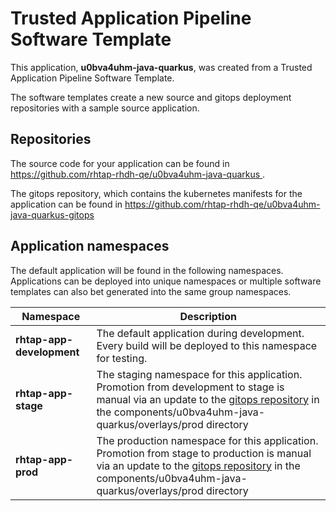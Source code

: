 # Trusted Application Pipeline Software Template

This application, **u0bva4uhm-java-quarkus**, was created from a Trusted Application Pipeline Software Template.

The software templates create a new source and gitops deployment repositories with a sample source application. 

## Repositories

The source code for your application can be found in [https://github.com/rhtap-rhdh-qe/u0bva4uhm-java-quarkus ](https://github.com/rhtap-rhdh-qe/u0bva4uhm-java-quarkus ).
 
The gitops repository, which contains the kubernetes manifests for the application can be found in 
[https://github.com/rhtap-rhdh-qe/u0bva4uhm-java-quarkus-gitops ](https://github.com/rhtap-rhdh-qe/u0bva4uhm-java-quarkus-gitops ) 

## Application namespaces 

The default application will be found in the following namespaces. Applications can be deployed into unique namespaces or multiple software templates can also bet generated into the same group namespaces.  

|  Namespace   |  Description   |  
| -------- | -------- |   
| **rhtap-app-development** | The default application during development. Every build will be deployed to this namespace for testing. | 
| **rhtap-app-stage** | The staging namespace for this application. Promotion from development to stage is manual via an update to the [gitops repository](https://github.com/rhtap-rhdh-qe/u0bva4uhm-java-quarkus-gitops ) in the components/u0bva4uhm-java-quarkus/overlays/prod directory |  
| **rhtap-app-prod** | The production namespace for this application. Promotion from stage to production is manual via an update to the [gitops repository](https://github.com/rhtap-rhdh-qe/u0bva4uhm-java-quarkus-gitops ) in the components/u0bva4uhm-java-quarkus/overlays/prod directory | 